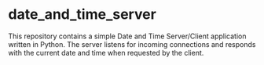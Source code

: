# date_and_time_server
This repository contains a simple Date and Time Server/Client application written in Python. The server listens for incoming connections and responds with the current date and time when requested by the client.
